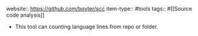 website:: https://github.com/boyter/scc
item-type:: #tools
tags:: #[[Source code analysis]]

- This tool can counting language lines from repo or folder.